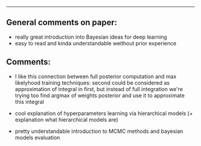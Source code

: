 

****

## General comments on paper:

* really great introduction into Bayesian ideas for deep learning
* easy to read and kinda understandable weithout prior experience

## Comments:

* I like this connection between full posterior computation and max
likelyhood training techniques: second could be considered as approximation
of integral in first, but instead of full integration we're trying too
find argmax of weights posterior and use it to approximate this integral

* cool explanation of hyperparameters learning via hierarchical models
(+ explanation what hierarchical models are)

* pretty understandable introduction to MCMC methods and bayesian models
evaluation
